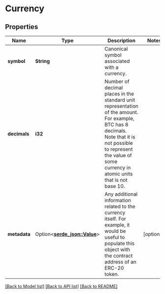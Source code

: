 # Currency

## Properties

Name | Type | Description | Notes
------------ | ------------- | ------------- | -------------
**symbol** | **String** | Canonical symbol associated with a currency.  | 
**decimals** | **i32** | Number of decimal places in the standard unit representation of the amount.  For example, BTC has 8 decimals. Note that it is not possible to represent the value of some currency in atomic units that is not base 10.  | 
**metadata** | Option<[**serde_json::Value**](.md)> | Any additional information related to the currency itself.  For example, it would be useful to populate this object with the contract address of an ERC-20 token.  | [optional]

[[Back to Model list]](../README.md#documentation-for-models) [[Back to API list]](../README.md#documentation-for-api-endpoints) [[Back to README]](../README.md)



